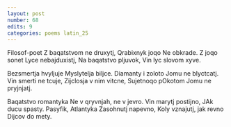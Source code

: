 ```yaml
---
layout: post
number: 68
edits: 9
categories: poems latin_25
---
```


Filosof-poet
Z baqatstvom ne druxytj,
Qrabixnyk joqo 
Ne obkrade.
Z joqo sonet 
Lyce nebajduxistj,
Na baqatstvo pljuvok,
Vin lyc slovom xyve. 

Bezsmertja hvyljuje 
Myslytelja biljce. 
Diamanty i zoloto 
Jomu ne blyctcatj. 
Vin smerti ne tcuje, 
Zijclosja v nim vitcne, 
Sujetnoqo pOkotom
Jomu ne pryjnjatj.

Baqatstvo romantyka 
Ne v qryvnjah, ne v jevro. 
Vin marytj postijno, 
JAk ducu spasty. 
Pasyfik, Atlantyka
Zasohnutj napevno, 
Koly vznajutj, jak revno
Dijcov do mety.
